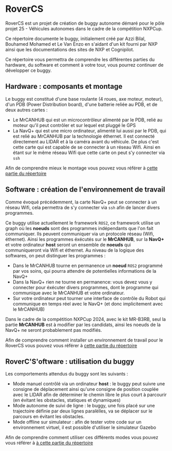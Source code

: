 # RoverCS

RoverCS est un projet de création de buggy autonome démaré pour le pôle projet 25 - Véhicules autonomes dans le cadre de la compétition NXPCup.

Ce répertoire documente le buggy, initialement créé par Azzi Bilal, Bouhamed Mohamed et Le Van Enzo en s'aidant d'un kit fourni par NXP ainsi que les documentations des sites de NXP et Cognipilot.

Ce répertoire vous permettra de comprendre les différentes parties du hardware, du software et comment à votre tour, vous pourrez continuer de développer ce buggy.

## Hardware : composants et montage

Le buggy est constitué d'une base roulante (4 roues, axe moteur, moteur), d'un PDB (Power Distribution board), d'une batterie reliée au PDB, et de deux autres cartes :

- Le MrCANHUB qui est un microcontrôleur alimenté par le PDB, relié au moteur qu'il peut contrôler et sur lequel est pluggé le GPS
- La NavQ+ qui est une micro ordinateur, alimenté lui aussi par le PDB, qui est relié au MrCANHUB par la technologie éthernet. Il est connecté directement au LIDAR et à la caméra avant du véhicule. De plus c'est cette carte qui est capable de se connecter à un réseau Wifi. Ainsi en étant sur le même réseau Wifi que cette carte on peut s'y connecter via `ssh`

Afin de comprendre mieux le montage vous pouvez vous référer à [cette partie du répertoire](hardware/README.md)

## Software : création de l'environnement de travail

Comme évoqué précédemment, la carte NavQ+ peut se connecter à un réseau Wifi, cela permettra de s'y connecter via `ssh` afin de lancer divers programmes.

Ce buggy utilise actuellement le framework `ROS2`, ce framework utilise un graph où les **noeuds** sont des programmes indépendants que l'on fait communiquer. Ils peuvent communiquer via un protocole réseau (Wifi, éthernet). Ainsi les programmes éxécutés sur le **MrCANHUB**, sur la **NavQ+** et votre ordinateur **host** seront un ensemble de **noeuds** qui communiqueront via Wifi et éthernet. Au niveau de la logique des softwares, on peut distinguer les programmes :

- Dans le MrCANHUB tourne en permanence un **noeud** `ROS2` programmé par vos soins, qui pourra attendre de potentielles informations de la NavQ+
- Dans la NavQ+ rien ne tourne en permanence: vous devez vous y connecter pour éxécuter divers programmes, dont le programme qui communique avec le MrCANHUB et votre ordinateur.
- Sur votre ordinateur peut tourner une interface de contrôle du Robot qui communique en temps réel avec le NavQ+ (et donc implicitement avec le MrCANHUB)

Dans le cadre de la compétition NXPCup 2024, avec le kit MR-B3RB, seul la partie **MrCANHUB** est à modifier par les candidats, ainsi les noeuds de la NavQ+ ne seront probablement pas modifiés.

Afin de comprendre comment installer un environnement de travail pour le RoverCS vous pouvez vous référer à [cette partie du répertoire](software/README.md)

## RoverC'S'oftware : utilisation du buggy

Les comportements attendus du buggy sont les suivants :

- Mode manuel contrôlé via un ordinateur **host** : le buggy peut suivre une consigne de déplacement ainsi qu'une consigne de position couplée avec le LIDAR afin de déterminer le chemin libre le plus court à parcourir (en évitant les obstacles, statiques et dynamiques)
- Mode autonome de suivi de ligne : le buggy, une fois placé sur une trajectoire définie par deux lignes paralèlles, va se déplacer sur le parcours en évitant les obstacles.
- Mode offline sur simulateur : afin de tester votre code sur un environnement virtuel, il est possible d'utiliser le simulateur Gazebo

Afin de comprendre comment utiliser ces différents modes vous pouvez vous référer à [à cette partie du répertoire](usage/README.md)